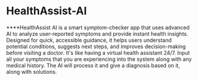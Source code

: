 # HealthAssist-AI
****HealthAssist AI is a smart symptom-checker app that uses advanced AI to analyze user-reported symptoms and provide instant health insights. Designed for quick, accessible guidance, it helps users understand potential conditions, suggests next steps, and improves decision-making before visiting a doctor. It's like having a virtual health assistant 24/7.
Input all your symptoms that you are experiencing into the system along with any medical history. The AI will process it and give a diagnosis based on it, along with solutions.
